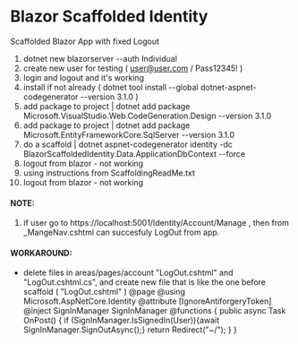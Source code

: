 # Blazor Scaffolded Identity
Scaffolded Blazor App with fixed Logout


1. dotnet new blazorserver --auth Individual
2. create new user for testing ( user@user.com / Pass12345! )
3. login and logout and it's working
4. install if not already ( dotnet tool install --global dotnet-aspnet-codegenerator --version 3.1.0 )
5. add package to project | dotnet add package Microsoft.VisualStudio.Web.CodeGeneration.Design --version 3.1.0
6. add package to project | dotnet add package Microsoft.EntityFrameworkCore.SqlServer --version 3.1.0
7. do a scaffold | dotnet aspnet-codegenerator identity -dc BlazorScaffoldedIdentity.Data.ApplicationDbContext --force
8. logout from blazor - not working
9. using instructions from ScaffoldingReadMe.txt
10. logout from blazor - not working
#### NOTE:
1. if user go to https://localhost:5001/Identity/Account/Manage ,  then from _MangeNav.cshtml can succesfuly LogOut from app.

#### WORKAROUND:
- delete files in areas/pages/account "LogOut.cshtml" and "LogOut.cshtml.cs", and create new file that is like the one before scaffold ( "LogOut.cshtml" )
@page
@using Microsoft.AspNetCore.Identity
@attribute [IgnoreAntiforgeryToken]
@inject SignInManager<IdentityUser> SignInManager
@functions {
    public async Task<IActionResult> OnPost()
    {
        if (SignInManager.IsSignedIn(User)){await SignInManager.SignOutAsync();}
        return Redirect("~/");
    }
}
